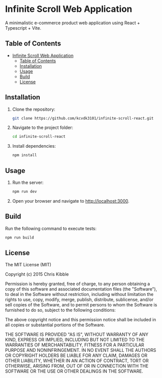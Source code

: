 # Infinite Scroll Web Application

A minimalistic e-commerce product web application using React + Typescript + Vite.

## Table of Contents

- [Infinite Scroll Web Application](#infinite-scroll-web-application)
  - [Table of Contents](#table-of-contents)
  - [Installation](#installation)
  - [Usage](#usage)
  - [Build](#build)
  - [License](#license)

## Installation

1. Clone the repository:

   ```bash
   git clone https://github.com/kcvdk3101/infinite-scroll-react.git
   ```

2. Navigate to the project folder:

   ```bash
   cd infinite-scroll-react
   ```

3. Install dependencies:

   ```bash
   npm install
   ```

## Usage

1. Run the server:

   ```bash
   npm run dev
   ```

2. Open your browser and navigate to [http://localhost:3000](http://localhost:3000).

## Build

Run the following command to execute tests:

```bash
npm run build
```

## License

The MIT License (MIT)

Copyright (c) 2015 Chris Kibble

Permission is hereby granted, free of charge, to any person obtaining a copy of this software and associated documentation files (the "Software"), to deal in the Software without restriction, including without limitation the rights to use, copy, modify, merge, publish, distribute, sublicense, and/or sell copies of the Software, and to permit persons to whom the Software is furnished to do so, subject to the following conditions:

The above copyright notice and this permission notice shall be included in all copies or substantial portions of the Software.

THE SOFTWARE IS PROVIDED "AS IS", WITHOUT WARRANTY OF ANY KIND, EXPRESS OR IMPLIED, INCLUDING BUT NOT LIMITED TO THE WARRANTIES OF MERCHANTABILITY, FITNESS FOR A PARTICULAR PURPOSE AND NONINFRINGEMENT. IN NO EVENT SHALL THE AUTHORS OR COPYRIGHT HOLDERS BE LIABLE FOR ANY CLAIM, DAMAGES OR OTHER LIABILITY, WHETHER IN AN ACTION OF CONTRACT, TORT OR OTHERWISE, ARISING FROM, OUT OF OR IN CONNECTION WITH THE SOFTWARE OR THE USE OR OTHER DEALINGS IN THE SOFTWARE.
